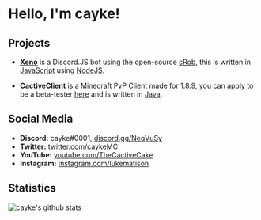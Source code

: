 # Hello, I'm cayke!

## Projects

* [**Xeno**](https://top.gg/bot/470859700079165450) is a Discord.JS bot using the open-source [cRob](https://github.com/tascord/cRob), this is written in [JavaScript](https://www.javascript.com/) using [NodeJS](https://nodejs.org/en/).

* **CactiveClient** is a Minecraft PvP Client made for 1.8.9, you can apply to be a beta-tester [here](https://forms.gle/Jdmc9qxwCGhUs2pCA) and is written in [Java](http://java.com/).


## Social Media

* **Discord:** cayke#0001, [discord.gg/NeqVuSy](https://discord.gg/NeqVuSy)
* **Twitter:** [twitter.com/caykeMC](https://twitter.com/caykeMC)
* **YouTube:** [youtube.com/TheCactiveCake](https://youtube.com/TheCactiveCake)
* **Instagram:** [instagram.com/lukematison](https://instagram.com/lukematison)

## Statistics
![cayke's github stats](https://github-readme-stats.vercel.app/api?username=caykey)
